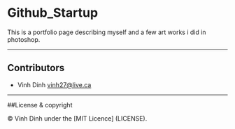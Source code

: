 # Github_Startup

This is a portfolio page describing myself and a few art works i did in photoshop.

---

## Contributors

- Vinh Dinh <vinh27@live.ca>

---

##License & copyright

© Vinh Dinh under the [MIT Licence] (LICENSE).
